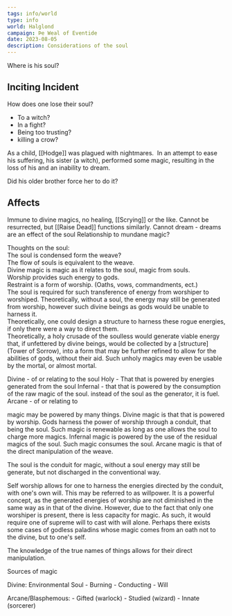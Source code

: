 ```yaml
---
tags: info/world
type: info
world: Halglond
campaign: Þe Weal of Eventide
date: 2023-08-05
description: Considerations of the soul
---
```

Where is his soul?

## Inciting Incident

How does one lose their soul?
- To a witch?
- In a fight?
- Being too trusting?
- killing a crow?



As a child, [[Hodge]] was plagued with nightmares.  In an attempt to ease his suffering, his sister (a witch), performed some magic, resulting in the loss of his and an inability to dream.

Did his older brother force her to do it?

## Affects

Immune to divine magics, no healing, [[Scrying]] or the like.
Cannot be resurrected, but [[Raise Dead]] functions similarly.
Cannot dream - dreams are an effect of the soul
Relationship to mundane magic?


Thoughts on the soul:  
The soul is condensed form the weave?  
The flow of souls is equivalent to the weave.  
Divine magic is magic as it relates to the soul, magic from souls.  
Worship provides such energy to gods.  
Restraint is a form of worship. (Oaths, vows, commandments, ect.)  
The soul is required for such transference of energy from worshiper to worshiped.
Theoretically, without a soul, the energy may still be generated from worship, however such divine beings as gods would be unable to harness it.  
Theoretically, one could design a structure to harness these rogue energies, if only there were a way to direct them.  
Theoretically, a holy crusade of the soulless would generate viable energy that, if unfettered by divine beings, would be collected by a [structure](Tower of Sorrow), into a form that may be further refined to allow for the abilities of gods, without their aid. Such unholy magics may even be usable by the mortal, or almost mortal.


Divine - of or relating to the soul
	Holy - That that is powered by energies generated from the soul
	Infernal - that that is powered by the consumption of the raw magic of the soul.  instead of the soul as the generator, it is fuel.
Arcane - of or relating to 

magic may be powered by many things.
Divine magic is that that is powered by worship.  Gods harness the power of worship through a conduit, that being the soul.  Such magic is renewable as long as one allows the soul to charge more magics.
Infernal magic is powered by the use of the residual magics of the soul.  Such magic consumes the soul.
Arcane magic is that of the direct manipulation of the weave.


The soul is the conduit for magic,
without a soul energy may still be generate, but not discharged in the conventional way.

Self worship allows for one to harness the energies directed by the conduit, with one's own will.  This may be referred to as willpower.  It is a powerful concept, as the generated energies of worship are not diminished in the same way as in that of the divine.  However, due to the fact that only one worshiper is present, there is less capacity for magic.  As such, it would require one of supreme will to cast with will alone.
Perhaps there exists some cases of godless paladins whose magic comes from an oath not to the divine, but to one's self.

The knowledge of the true names of things allows for their direct manipulation.

Sources of magic

Divine:
Environmental
Soul
 \- Burning
 \- Conducting
 \- Will
 
Arcane/Blasphemous:
 \- Gifted (warlock)
 \- Studied (wizard)
 \- Innate (sorcerer)